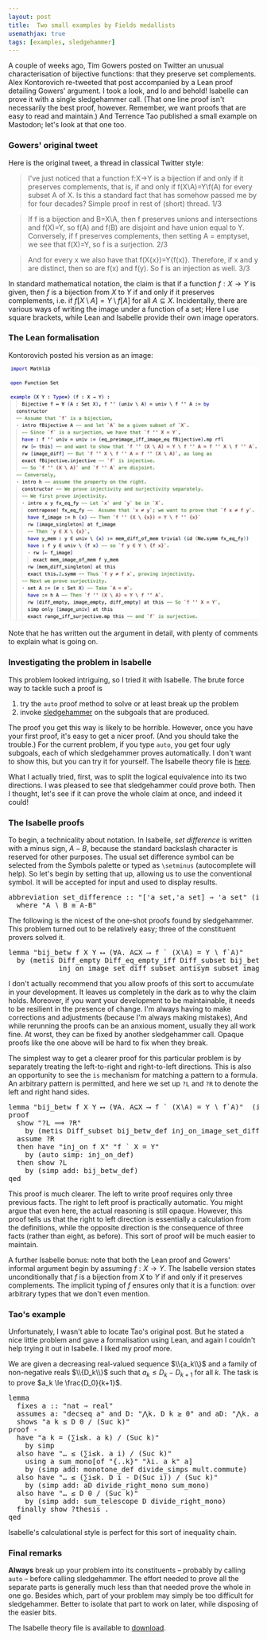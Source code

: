 ```yaml
---
layout: post
title:  Two small examples by Fields medallists
usemathjax: true 
tags: [examples, sledgehammer]
---
```


A couple of weeks ago, Tim Gowers posted on Twitter an unusual characterisation of bijective functions: that they preserve set complements. 
Alex Kontorovich re-tweeted that post accompanied by a Lean proof detailing Gowers' argument. 
I took a look, and lo and behold! Isabelle can prove it with a single sledgehammer call. 
(That one line proof isn't necessarily the best proof, however.
Remember, we want proofs that are easy to read and maintain.) 
And Terrence Tao published a small example on Mastodon; let's look at that one too.

### Gowers' original tweet

Here is the original tweet, a thread in classical Twitter style: 

> I've just noticed that a function f:X->Y is a bijection if and only if it preserves complements, that is, if and only if f(X\A)=Y\f(A) for every subset A of X. Is this a standard fact that has somehow passed me by for four decades? Simple proof in rest of (short) thread.   1/3

> If f is a bijection and B=X\A, then f preserves unions and intersections and f(X)=Y, so f(A) and f(B) are disjoint and have union equal to Y. Conversely, if f preserves complements, then setting A = emptyset, we see that f(X)=Y, so f is a surjection.  2/3

> And for every x we also have that f(X\{x})=Y\{f(x)}. Therefore, if x and y are distinct, then so are f(x) and f(y). So f is an injection as well. 3/3

In standard mathematical notation, the claim is that if a function $f:X\to Y$ is given,
then $f$ is a bijection from $X$ to $Y$ if and only if it preserves complements, i.e. 
if $f[X\setminus A] = Y \setminus f[A]$ for all $A\subseteq X$.
Incidentally, there are various ways of writing the image under a function of a set; 
Here I use square brackets, while Lean and Isabelle provide their own image operators. 

### The Lean formalisation

Kontorovich posted his version as an image: 

<img src="/images/Gowers-example.jpeg" alt="Formalisation of the bijection proof in Lean by Alex Kontorovich"/>

Note that he has written out the argument in detail, 
with plenty of comments to explain what is going on. 

### Investigating the problem in Isabelle

This problem looked intriguing, so I tried it with Isabelle.
The brute force way to tackle such a proof is 

1. try the `auto` proof method to solve or at least break up the problem 
2. invoke [sledgehammer](https://isabelle.in.tum.de/dist/doc/sledgehammer.pdf) 
on the subgoals that are produced. 

The proof you get this way is likely to be horrible. 
However, once you have your first proof, it's easy to get a nicer proof. 
(And you should take the trouble.)
For the current problem, if you type `auto`, you get four ugly subgoals, each of which sledgehammer proves automatically. 
I don't want to show this, but you can try it for yourself. 
The Isabelle theory file is [here](/Isabelle-Examples/Gowers_Bijection.thy).

What I actually tried, first, was to split the logical equivalence into its two directions. 
I was pleased to see that sledgehammer could prove both. 
Then I thought, let's see if it can prove the whole claim at once, and indeed it could!

### The Isabelle proofs 

To begin, a technicality about notation. 
In Isabelle, *set difference* is written with a minus sign, $A-B$,
because the standard backslash character is reserved for other purposes.
The usual set difference symbol can be selected from the Symbols palette 
or typed as `\setminus` (autocomplete will help). 
So let's begin by setting that up, allowing us to use the conventional symbol.
It will be accepted for input and used to display results.

<pre class="source">
<span class="keyword1 command">abbreviation</span> <span class="entity">set_difference</span> <span class="main">::</span> <span class="quoted"><span class="quoted"><span>"</span><span class="main">[</span><span class="tfree">'a</span> set</span><span class="main">,</span><span class="tfree">'a</span> set</span><span class="main">]</span> <span class="main">⇒</span> <span class="tfree">'a</span> set<span>"</span> <span class="main">(</span><span class="keyword2 keyword">infixl</span> <span class="quoted"><span>"</span><span class="keyword1">∖</span><span>"</span></span> 65<span class="main">)</span><span>
  </span><span class="keyword2 keyword">where</span> <span class="quoted"><span class="quoted"><span>"</span><span class="free bound entity">A</span> <span class="main free">∖</span> <span class="free bound entity">B</span> <span class="main">≡</span> <span class="free bound entity">A</span><span class="main">-</span></span><span class="free bound entity">B</span><span>"</span></span>
</pre>

The following is the nicest of the one-shot proofs found by sledgehammer. 
This problem turned out to be relatively easy; three of the constituent provers 
solved it. 

<pre class="source">
<span class="keyword1 command">lemma</span> <span class="quoted"><span class="quoted"><span>"</span>bij_betw</span> <span class="free">f</span> <span class="free">X</span> <span class="free">Y</span> <span class="main">⟷</span></span> <span class="main">(</span><span class="main">∀</span><span class="bound">A</span><span class="main">.</span> <span class="bound">A</span><span class="main">⊆</span><span class="free">X</span> <span class="main">⟶</span> <span class="free">f</span> <span class="main">`</span> <span class="main">(</span><span class="free">X</span><span class="main">∖</span><span class="bound">A</span><span class="main">)</span> <span class="main">=</span> <span class="free">Y</span> <span class="main">∖</span> <span class="free">f</span><span class="main">`</span><span class="bound">A</span><span class="main">)</span><span>"</span><span>
  </span><span class="keyword1 command">by</span> <span class="main">(</span><span class="operator">metis</span> Diff_empty Diff_eq_empty_iff Diff_subset bij_betw_def image_is_empty<span> 
            </span>inj_on_image_set_diff subset_antisym subset_image_inj<span class="main">)</span>
</pre>

I don't actually recommend that you allow proofs of this sort 
to accumulate in your development. 
It leaves us completely in the dark as to why the claim holds. 
Moreover, if you want your development to be maintainable, 
it needs to be resilient in the presence of change. 
I'm always having to make corrections and adjustments (because I'm always making mistakes), 
And while rerunning the proofs can be an anxious moment, usually they all work fine.
At worst, they can be fixed by another sledgehammer call. 
Opaque proofs like the one above will be hard to fix when they break. 


The simplest way to get a clearer proof for this particular problem
is by separately treating the left-to-right and right-to-left directions. 
This is also an opportunity to see the `is` mechanism for matching a pattern to a formula. 
An arbitrary pattern is permitted, and here we set up `?L` and `?R`
to denote the left and right hand sides. 

<pre class="source">
<span class="keyword1 command">lemma</span> <span class="quoted"><span class="quoted"><span>"</span>bij_betw</span> <span class="free">f</span> <span class="free">X</span> <span class="free">Y</span> <span class="main">⟷</span></span> <span class="main">(</span><span class="main">∀</span><span class="bound">A</span><span class="main">.</span> <span class="bound">A</span><span class="main">⊆</span><span class="free">X</span> <span class="main">⟶</span> <span class="free">f</span> <span class="main">`</span> <span class="main">(</span><span class="free">X</span><span class="main">∖</span><span class="bound">A</span><span class="main">)</span> <span class="main">=</span> <span class="free">Y</span> <span class="main">∖</span> <span class="free">f</span><span class="main">`</span><span class="bound">A</span><span class="main">)</span><span>"</span>  <span class="main">(</span><span class="keyword2 keyword">is</span> <span class="quoted"><span class="quoted"><span>"</span><span class="var">?L</span><span class="main">=</span></span><span class="var">?R</span><span>"</span></span><span class="main">)</span><span>
</span><span class="keyword1 command">proof</span><span>
  </span><span class="keyword3 command">show</span> <span class="quoted quoted"><span>"</span><span class="var">?L</span> <span class="main">⟹</span> <span class="var">?R</span><span>"</span></span><span>
    </span><span class="keyword1 command">by</span> <span class="main">(</span><span class="operator">metis</span> Diff_subset bij_betw_def inj_on_image_set_diff<span class="main">)</span><span>
  </span><span class="keyword3 command">assume</span> <span class="var quoted var">?R</span><span>
  </span><span class="keyword1 command">then</span> <span class="keyword1 command">have</span> <span class="quoted"><span class="quoted"><span>"</span>inj_on</span> <span class="free">f</span> <span class="free">X</span><span>"</span></span> <span class="quoted"><span class="quoted"><span>"</span><span class="free">f</span> <span class="main">`</span></span> <span class="free">X</span> <span class="main">=</span></span> <span class="free">Y</span><span>"</span><span>
    </span><span class="keyword1 command">by</span> <span class="main">(</span><span class="operator">auto</span> <span class="quasi_keyword">simp</span><span class="main main">:</span> inj_on_def<span class="main">)</span><span>
  </span><span class="keyword1 command">then</span> <span class="keyword3 command">show</span> <span class="var quoted var">?L</span><span>
    </span><span class="keyword1 command">by</span> <span class="main">(</span><span class="operator">simp</span> <span class="quasi_keyword">add</span><span class="main main">:</span> bij_betw_def<span class="main">)</span><span>
</span><span class="keyword1 command">qed</span>
</pre>

This proof is much clearer. The left to write proof requires only three previous facts.
The right to left proof is practically automatic. 
You might argue that even here, the actual reasoning is still opaque.
However, this proof tells us that the right to left direction 
is essentially a calculation from the definitions, 
while the opposite direction is the consequence of three facts (rather than eight, as before). 
This sort of proof will be much easier to maintain.

A further Isabelle bonus: note that both the Lean proof and Gowers' informal argument 
begin by assuming $f:X\to Y$.
The Isabelle version states unconditionally that 
$f$ is a bijection from $X$ to $Y$ if and only if it preserves complements.
The implicit typing of $f$ ensures only that it is a function:
over arbitrary types that we don't even mention. 

### Tao's example

Unfortunately, I wasn't able to locate Tao's original post. 
But he stated a nice little problem and gave a formalisation using Lean, and again I couldn't help trying it out in Isabelle. I liked my proof more. 

We are given a decreasing real-valued sequence $\\{a_k\\}$
and a family of non-negative reals $\\{D_k\\}$
such that $a_k\le D_k - D_{k+1}$ for all $k$.
The task is to prove $a_k \le \frac{D_0}{k+1}$.

<pre class="source">
<span class="keyword1 command">lemma</span><span>
  </span><span class="keyword2 keyword">fixes</span> <span class="free">a</span> <span class="main">::</span> <span class="quoted"><span class="quoted"><span>"</span>nat</span> <span class="main">⇒</span> real</span><span>"</span><span>
  </span><span class="keyword2 keyword">assumes</span> a<span class="main">:</span> <span class="quoted"><span class="quoted"><span>"</span>decseq</span> <span class="free">a</span><span>"</span></span> <span class="keyword2 keyword">and</span> D<span class="main">:</span> <span class="quoted"><span class="quoted"><span>"</span><span class="main">⋀</span><span class="bound">k</span><span class="main">.</span> <span class="free">D</span> <span class="bound">k</span> <span class="main">≥</span></span> <span class="main">0</span></span><span>"</span> <span class="keyword2 keyword">and</span> aD<span class="main">:</span> <span class="quoted"><span class="quoted"><span>"</span><span class="main">⋀</span><span class="bound">k</span><span class="main">.</span> <span class="free">a</span> <span class="bound">k</span> <span class="main">≤</span></span> <span class="free">D</span> <span class="bound">k</span> <span class="main">-</span></span> <span class="free">D</span><span class="main">(</span>Suc <span class="bound">k</span><span class="main">)</span><span>"</span><span>
  </span><span class="keyword2 keyword">shows</span> <span class="quoted"><span class="quoted"><span>"</span><span class="free">a</span> <span class="free">k</span> <span class="main">≤</span></span> <span class="free">D</span> <span class="main">0</span></span> <span class="main">/</span> <span class="main">(</span>Suc <span class="free">k</span><span class="main">)</span><span>"</span><span>
</span><span class="keyword1 command">proof</span> <span class="operator">-</span><span>
  </span><span class="keyword1 command">have</span> <span class="quoted"><span class="quoted"><span>"</span><span class="free">a</span> <span class="free">k</span> <span class="main">=</span></span> <span class="main">(</span><span class="main">∑</span><span class="bound">i</span><span class="main">≤</span><span class="free">k</span><span class="main">.</span> <span class="free">a</span> <span class="free">k</span><span class="main">)</span> <span class="main">/</span></span> <span class="main">(</span>Suc <span class="free">k</span><span class="main">)</span><span>"</span><span>
    </span><span class="keyword1 command">by</span> <span class="operator">simp</span><span>
  </span><span class="keyword1 command">also</span> <span class="keyword1 command">have</span> <span class="quoted"><span class="quoted"><span>"</span><span class="main">…</span> <span class="main">≤</span></span> <span class="main">(</span><span class="main">∑</span><span class="bound">i</span><span class="main">≤</span><span class="free">k</span><span class="main">.</span> <span class="free">a</span> <span class="bound">i</span><span class="main">)</span> <span class="main">/</span></span> <span class="main">(</span>Suc <span class="free">k</span><span class="main">)</span><span>"</span><span>
    </span><span class="keyword1 command">using</span> a sum_mono<span class="main">[</span><span class="operator">of</span> <span class="quoted"><span class="quoted"><span>"</span><span class="main">{..</span></span><span class="free">k</span><span class="main">}</span></span><span>"</span> <span class="quoted quoted"><span>"</span><span class="main">λ</span><span class="bound">i</span><span class="main">.</span> <span class="free">a</span> <span class="free">k</span><span>"</span></span> <span class="quoted free">a</span><span class="main">]</span><span> 
    </span><span class="keyword1 command">by</span> <span class="main">(</span><span class="operator">simp</span> <span class="quasi_keyword">add</span><span class="main main">:</span> monotone_def <span class="dynamic dynamic">divide_simps</span> mult.commute<span class="main">)</span><span>
  </span><span class="keyword1 command">also</span> <span class="keyword1 command">have</span> <span class="quoted"><span class="quoted"><span>"</span><span class="main">…</span> <span class="main">≤</span></span> <span class="main">(</span><span class="main">∑</span><span class="bound">i</span><span class="main">≤</span><span class="free">k</span><span class="main">.</span> <span class="free">D</span> <span class="bound">i</span> <span class="main">-</span></span> <span class="free">D</span><span class="main">(</span>Suc <span class="bound">i</span><span class="main">)</span><span class="main">)</span> <span class="main">/</span> <span class="main">(</span>Suc <span class="free">k</span><span class="main">)</span><span>"</span><span>
    </span><span class="keyword1 command">by</span> <span class="main">(</span><span class="operator">simp</span> <span class="quasi_keyword">add</span><span class="main main">:</span> aD divide_right_mono sum_mono<span class="main">)</span><span>
  </span><span class="keyword1 command">also</span> <span class="keyword1 command">have</span> <span class="quoted"><span class="quoted"><span>"</span><span class="main">…</span> <span class="main">≤</span></span> <span class="free">D</span> <span class="main">0</span></span> <span class="main">/</span> <span class="main">(</span>Suc <span class="free">k</span><span class="main">)</span><span>"</span><span>
    </span><span class="keyword1 command">by</span> <span class="main">(</span><span class="operator">simp</span> <span class="quasi_keyword">add</span><span class="main main">:</span> sum_telescope D divide_right_mono<span class="main">)</span><span>
  </span><span class="keyword1 command">finally</span> <span class="keyword3 command">show</span> <span class="var quoted var">?thesis</span> <span class="keyword1 command">.</span><span>
</span><span class="keyword1 command">qed</span>
</pre>

Isabelle's calculational style is perfect for this sort of inequality chain. 

### Final remarks 

**Always** break up your problem 
into its constituents – probably by calling `auto` – before calling sledgehammer.
The effort needed to prove all the separate parts 
is generally much less than that needed prove the whole in one go. 
Besides which, part of your problem may simply be too difficult for sledgehammer.
Better to isolate that part to work on later, while disposing of the easier bits. 

The Isabelle theory file is available to [download](/Isabelle-Examples/Gowers_Bijection.thy).
